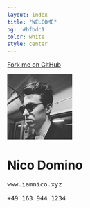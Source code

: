 ```yaml
---
layout: index
title: "WELCOME"
bg: '#bfbdc1'
color: white
style: center
---
```


<p><span id="forkongithub">
  <a href="https://github.com/t413/SinglePaged" class="bg-purple">
    Fork me on GitHub
  </a>
</span></p>

<img class="headerimg" src="img/avatar2.jpg"/>

# Nico Domino

<div class="header-icons">
       <a aria-label="Send email" href="mailto:ndomino@iamnico.xyz"><i class="icon fa fa-at"></i></a>
       <a aria-label="My Facebook" target="_blank" href="https://www.facebook.com/asdfjiw"><i class="icon fa fa-facebook" aria-hidden="true"></i></a>
       <a aria-label="My Twitter" target="_blank" href="https://twitter.com/duqdom"><i class="icon fa fa-twitter" aria-hidden="true"></i></a>
       <a aria-label="My Linkedin" target="_blank" href="https://www.linkedin.com/in/ndom91/"><i class="icon fa fa-linkedin" aria-hidden="true"></i></a>
       <a aria-label="My Github" target="_blank" href="https://github.com/ndom91"><i class="icon fa fa-github-alt" aria-hidden="true"></i></a>
       <a aria-label="File Drop" target="_blank" href="https://cloud.iamnico.xyz/s/QgMDC58PWFmHkFj"><i class="icon fa fa-upload" alt="drop files to nico" title="drop files to nico" aria-hidden="true"></i></a>
</div>

<pre class="headerpre">
www.iamnico.xyz<br>
+49 163 944 1234
</pre>
